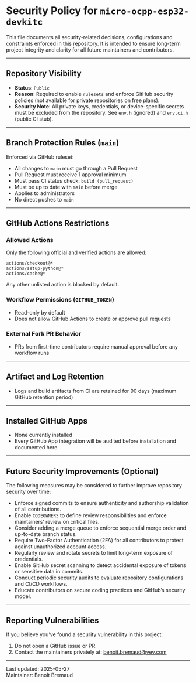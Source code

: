 # Security Policy for `micro-ocpp-esp32-devkitc`

This file documents all security-related decisions, configurations and constraints enforced in this repository. It is intended to ensure long-term project integrity and clarity for all future maintainers and contributors.

---

## Repository Visibility

* **Status**: `Public`
* **Reason**: Required to enable `rulesets` and enforce GitHub security policies (not available for private repositories on free plans).
* **Security Note**: All private keys, credentials, or device-specific secrets must be excluded from the repository. See `env.h` (ignored) and `env.ci.h` (public CI stub).

---

## Branch Protection Rules (`main`)

Enforced via GitHub ruleset:

* All changes to `main` must go through a Pull Request
* Pull Request must receive 1 approval minimum
* Must pass CI status check: `build (pull_request)`
* Must be up to date with `main` before merge
* Applies to administrators
* No direct pushes to `main`

---

## GitHub Actions Restrictions

### Allowed Actions

Only the following official and verified actions are allowed:

```text
actions/checkout@*
actions/setup-python@*
actions/cache@*
```

Any other unlisted action is blocked by default.

### Workflow Permissions (`GITHUB_TOKEN`)

* Read-only by default
* Does not allow GitHub Actions to create or approve pull requests

### External Fork PR Behavior

* PRs from first-time contributors require manual approval before any workflow runs

---

## Artifact and Log Retention

* Logs and build artifacts from CI are retained for 90 days (maximum GitHub retention period)

---

## Installed GitHub Apps

* None currently installed
* Every GitHub App integration will be audited before installation and documented here

---

## Future Security Improvements (Optional)

The following measures may be considered to further improve repository security over time:

* Enforce signed commits to ensure authenticity and authorship validation of all contributions.
* Enable `CODEOWNERS` to define review responsibilities and enforce maintainers’ review on critical files.
* Consider adding a merge queue to enforce sequential merge order and up-to-date branch status.
* Require Two-Factor Authentication (2FA) for all contributors to protect against unauthorized account access.
* Regularly review and rotate secrets to limit long-term exposure of credentials.
* Enable GitHub secret scanning to detect accidental exposure of tokens or sensitive data in commits.
* Conduct periodic security audits to evaluate repository configurations and CI/CD workflows.
* Educate contributors on secure coding practices and GitHub’s security model.

---

## Reporting Vulnerabilities

If you believe you’ve found a security vulnerability in this project:

1. Do not open a GitHub issue or PR.
2. Contact the maintainers privately at: <benoit.bremaud@vev.com>

---

Last updated: 2025-05-27  
Maintainer: Benoît Bremaud

